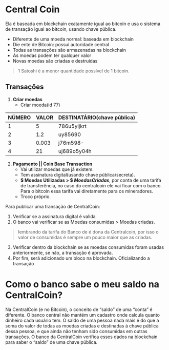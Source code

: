 # Central Coin

Ela é baseada em blockchain exatamente igual ao bitcoin e usa o sistema de transação igual ao bitcoin, usando chave pública.

- Diferente de uma moeda normal: baseada em blockchain
- Die ente de Bitcoin: possui autoridade central
- Todas as transações são armazenadas na blockchain
- As moedas podem ter qualquer valor
- Novas moedas são criadas e destruídas

> 1 Satoshi é a menor quantidade possível de 1 bitcoin.

## Transações
1. **Criar moedas**
    - Criar moeda(id 77)

|NÚMERO|VALOR|DESTINATÁRIO(chave pública)|
|------|-----|------------|
|1|5|786u5yijkrt|
|2|1.2|uy85690|
|3|0.003|j76m598-|
|4|21|uj689o5y04h|

2. **Pagamento || Coin Base Transaction**
    - Vai utilizar moedas que já existem.
    - Tem assinatura digital(usando chave pública/secreta).
    - **$ Moedas Utilizadas > $ $Moedas Criadas$**, por conta de uma tarifa de transferência, no caso do centralcoin ele vai ficar com o banco. Para o bitcoin essa tarifa vai diretamente para os mineradores.
    - Troco próprio.

Para publicar uma transação de CentralCoin:

1. Verificar se a assinatura digital é valida
2. O banco vai verificar se as Moedas consumidas > Moedas criadas. 

> lembrando da tarifa do Banco de é dona da Centralcoin, por isso o valor de consumidas é sempre um pouco maior que as criadas.

3. Verificar dentro da blockchain se as moedas consumidas foram usadas anteriormente, se não, a transação é aprovada.
4. Por fim, será adicionado um bloco na blockchain. Oficializando a transação


# Como o banco sabe o meu saldo na CentralCoin?

Na CentralCoin (e no Bitcoin), o conceito de “saldo” de uma “conta” é diferente. O banco central não mantém um cadastro onde calcula quanto dinheiro cada usuário tem. O saldo de uma pessoa nada mais é do que a soma do valor de todas as moedas criadas e destinadas à chave pública dessa pessoa, e que ainda não tenham sido consumidas em outras transações. O banco da CentralCoin verifica esses dados na blockchain para saber o “saldo” de uma chave pública.